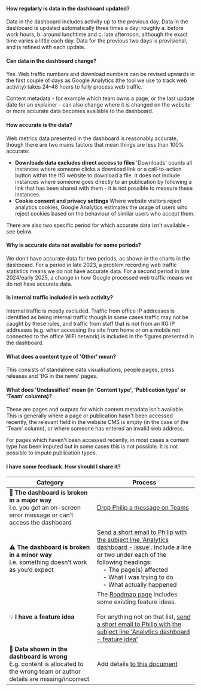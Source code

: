 #### How regularly is data in the dashboard updated?
Data in the dashboard includes activity up to the previous day. Data in the dashboard is updated automatically three times a day: roughly a. before work hours, b. around lunchtime and c. late afternoon, although the exact time varies a little each day. Data for the previous two days is provisional, and is refined with each update.

#### Can data in the dashboard change?
Yes. Web traffic numbers and download numbers can be revised upwards in the first couple of days as Google Analytics (the tool we use to track web activity) takes 24&ndash;48 hours to fully process web traffic.

Content metadata - for example which team owns a page, or the last update date for an explainer - can also change where it is changed on the website or more accurate data becomes available to the dashboard.

#### How accurate is the data?
Web metrics data presented in the dashboard is reasonably accurate, though there are two mains factors that mean things are less than 100% accurate:
- **Downloads data excludes direct access to files** 'Downloads' counts all instances where someone clicks a download link or a call-to-action button within the IfG website to download a file. It does not include instances where someone goes directly to an publication by following a link that has been shared with them - it is not possible to measure these instances.
- **Cookie consent and privacy settings** Where website visitors reject analytics cookies, Google Analytics estimates the usage of users who reject cookies based on the behaviour of similar users who accept them.

There are also two specific period for which accurate data isn't available - see below.

#### Why is accurate data not available for some periods?
We don't have accurate data for two periods, as shown in the charts in the dashboard. For a period in late 2023, a problem recording web traffic statistics means we do not have accurate data. For a second period in late 2024/early 2025, a change in how Google processed web traffic means we do not have accurate data.

#### Is internal traffic included in web activity?
Internal traffic is mostly excluded. Traffic from office IP addresses is identified as being internal traffic though in some cases traffic may not be caught by these rules, and traffic from staff that is not from an IfG IP addresses (e.g. when accessing the site from home or on a mobile not connected to the office WiFi network) is included in the figures presented in the dashboard.

#### What does a content type of 'Other' mean?
This consists of standalone data visualisations, people pages, press releases and 'IfG in the news' pages.

#### What does 'Unclassified' mean (in 'Content type', 'Publication type' or 'Team' columns)?
These are pages and outputs for which content metadata isn't available. This is generally where a page or publication hasn't been accessed recently, the relevant field in the website CMS is empty (in the case of the 'Team' column), or where someone has entered an invalid web address.

For pages which haven't been accessed recently, in most cases a content type has been imputed but in some cases this is not possible. It is not possible to impute publication types.

#### I have some feedback. How should I share it?
| Category    | Process |
| -------- | ------- |
| 🚨 **The dashboard is broken in a major way**<br>I.e. you get an on-screen error message or can’t access the dashboard | <a href="https://teams.microsoft.com/l/chat/0/0?users={{DS_CONTACT_EMAIL_ADDRESS}}">Drop Philip a message on Teams</a> |
| ⚠️ **The dashboard is broken in a minor way**<br>I.e. something doesn’t work as you’d expect | <a href="mailto:{{DS_CONTACT_EMAIL_ADDRESS}}?subject=Analytics dashboard - issue">Send a short email to Philip with the subject line 'Analytics dashboard - issue'</a>. Include a line or two under each of the following headings:<br>&emsp;- The page(s) affected<br>&emsp;- What I was trying to do<br>&emsp;- What actually happened |
| 💡 **I have a feature idea** | The <a href="/web_metrics_roadmap" target="_self">Roadmap page</a> includes some existing feature ideas.<br><br>For anything not on that list, <a href="mailto:{{DS_CONTACT_EMAIL_ADDRESS}}?subject=Analytics dashboard - feature idea">send a short email to Philip with the subject line 'Analytics dashboard - feature idea'</a> |
| 🔢 **Data shown in the dashboard is wrong**<br>E.g. content is allocated to the wrong team or author details are missing/incorrect | Add details [to this document]({{IFG_WEB_ISSUES_FILE_LINK}}) |
